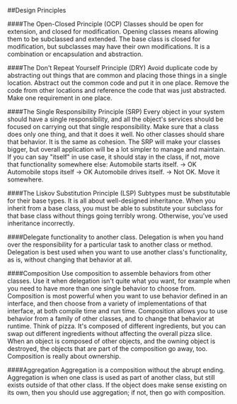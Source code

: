 ##Design Principles

####The Open-Closed Principle (OCP)
Classes should be open for extension, and closed for modification.
Opening classes means allowing them to be subclassed and extended. The base class is closed for modification, but subclasses may have their own modifications. It is a combination or encapsulation and abstraction.

####The Don't Repeat Yourself Principle (DRY)
Avoid duplicate code by abstracting out things that are common and placing those things in a single location.
Abstract out the common code and put it in one place. Remove the code from other locations and reference the code that was just abstracted. Make one requirement in one place.

####The Single Responsibility Principle (SRP)
Every object in your system should have a single responsibility, and all the object's services should be focused on carrying out that single responsibility.
Make sure that a class does only one thing, and that it does it well. No other classes should share that behavior. It is the same as cohesion. The SRP will make your classes bigger, but overall application will be a lot simpler to manage and maintain. 
If you can say "itself" in use case, it should stay in the class, if not,  move that functionality somewhere else:
Automobile starts itself. -> OK
Automobile stops itself -> OK
Automobile drives itself. -> Not OK. Move it somewhere.

####The Liskov Substitution Principle (LSP)
Subtypes must be substitutable for their base types.
It is all about well-designed inheritance. When you inherit from a base class, you must be able to substitute your subclass for that base class without things going terribly wrong. Otherwise, you've used inheritance incorrectly.

####Delegate functionality to another class.
Delegation is when you hand over the responsibility for a particular task to another class or method.
Delegation is best used when you want to use another class's functionality, as is, without changing that behavior at all.

####Composition
Use composition to assemble behaviors from other classes.  Use it when delegation isn't quite what you want, for example when you need to have more than one single behavior to choose from.
Composition is most powerful when you want to use behavior defined in an interface, and then choose from a variety of implementations of that interface, at both compile time and run time. Composition allows you to use behavior from a family of other classes, and to change that behavior at runtime.  Think of pizza. It's composed of different ingredients, but you can swap out different ingredients without affecting the overall pizza slice.
When an object is composed of other objects, and the owning object is destroyed, the objects that are part of the composition go away, too. Composition is really about ownership.

####Aggregation
Aggregation is a composition without the abrupt ending. Aggregation is when one class is used as part of another class, but still exists outside of that other class. If the object does make sense existing on its own, then you should use aggregation; if not, then go with composition.
